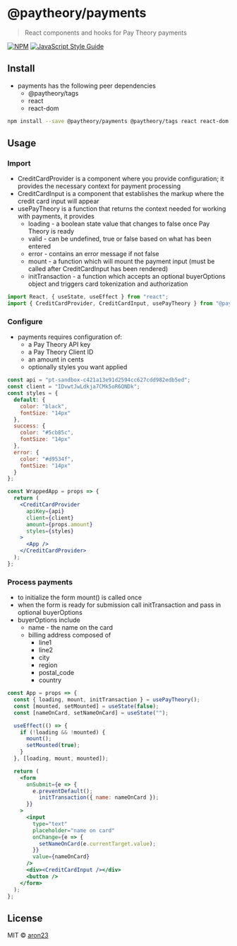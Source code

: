 # @paytheory/payments

> React components and hooks for Pay Theory payments

[![NPM](https://img.shields.io/npm/v/@paytheory/payments.svg)](https://www.npmjs.com/package/@paytheory/payments) [![JavaScript Style Guide](https://img.shields.io/badge/code_style-standard-brightgreen.svg)](https://standardjs.com)

## Install

* payments has the following peer dependencies
  * @paytheory/tags
  * react
  * react-dom

```bash
npm install --save @paytheory/payments @paytheory/tags react react-dom
```

## Usage

### Import

* CreditCardProvider is a component where you provide configuration; it provides the necessary context for payment processing
* CreditCardInput is a component that establishes the markup where the credit card input will appear
* usePayTheory is a function that returns the context needed for working with payments, it provides
  * loading - a boolean state value that changes to false once Pay Theory is ready
  * valid - can be undefined, true or false based on what has been entered
  * error - contains an error message if not false
  * mount - a function which will mount the payment input (must be called after CreditCardInput has been rendered)
  * initTransaction - a function which accepts an optional buyerOptions object and triggers card tokenization and authorization

```jsx
import React, { useState, useEffect } from "react";
import { CreditCardProvider, CreditCardInput, usePayTheory } from "@paytheory/payments";
```

### Configure

* payments requires configuration of:
  * a Pay Theory API key
  * a Pay Theory Client ID
  * an amount in cents
  * optionally styles you want applied

```jsx
const api = "pt-sandbox-c421a13e91d2594cc627cdd982edb5ed";
const client = "IDvwtJwLdkja7CMk5oR6QNDk";
const styles = {
  default: {
    color: "black",
    fontSize: "14px"
  },
  success: {
    color: "#5cb85c",
    fontSize: "14px"
  },
  error: {
    color: "#d9534f",
    fontSize: "14px"
  }
};

const WrappedApp = props => {
  return (
    <CreditCardProvider
      apiKey={api}
      client={client}
      amount={props.amount}
      styles={styles}
    >
      <App />
    </CreditCardProvider>
  );
};
```

### Process payments

* to initialize the form mount() is called once
* when the form is ready for submission call initTransaction and pass in optional buyerOptions
* buyerOptions include
  * name - the name on the card
  * billing address composed of
    * line1
    * line2
    * city
    * region
    * postal_code
    * country

```jsx
const App = props => {
  const { loading, mount, initTransaction } = usePayTheory();
  const [mounted, setMounted] = useState(false);
  const [nameOnCard, setNameOnCard] = useState("");

  useEffect(() => {
    if (!loading && !mounted) {
      mount();
      setMounted(true);
    }
  }, [loading, mount, mounted]);

  return (
    <form
      onSubmit={e => {
        e.preventDefault();
          initTransaction({ name: nameOnCard });
      }}
    >
      <input
        type="text"
        placeholder="name on card"
        onChange={e => {
          setNameOnCard(e.currentTarget.value);
        }}
        value={nameOnCard}
      />
      <div><CreditCardInput /></div>
      <button />
    </form>
  );
};
```

## License

MIT © [aron23](https://github.com/aron23)
